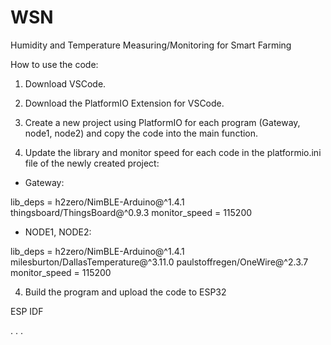 # WSN
Humidity and Temperature Measuring/Monitoring for Smart Farming


How to use the code:

1. Download VSCode.

2. Download the PlatformIO Extension for VSCode.

3. Create a new project using PlatformIO for each program (Gateway, node1, node2) and copy the code into the main function.

3. Update the library and monitor speed for each code in the platformio.ini file of the newly created project:

- Gateway:

lib_deps = h2zero/NimBLE-Arduino@^1.4.1
thingsboard/ThingsBoard@^0.9.3
monitor_speed = 115200

- NODE1, NODE2:

lib_deps = h2zero/NimBLE-Arduino@^1.4.1
milesburton/DallasTemperature@^3.11.0
paulstoffregen/OneWire@^2.3.7
monitor_speed = 115200

4. Build the program and upload the code to ESP32



ESP IDF 

. . .
